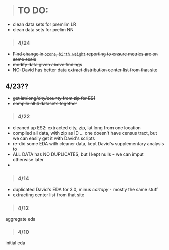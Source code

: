 
> # TO DO: 
- clean data sets for premlim LR
- clean data sets for prelim NN

> ### 4/24
- ~~Find change in `ozone`, `birth weight` reporting to ensure metrics are on same scale~~
- ~~modify data given above findings~~
- NO: David has better data ~~extract distribution center list from that site~~

## 4/23??
- ~~get lat/long/city/county from zip for ES1~~
- ~~compile all 4 datasets together~~

> ### 4/22
* cleaned up ES2: extracted city, zip, lat long from one location 
* compiled all data, with zip as ID ... one doesn't have census tract, but we can easily get it with David's scripts
* re-did some EDA with cleaner data, kept David's supplementary analysis to
* ALL DATA has NO DUPLICATES, but I kept nulls - we can imput otherwise later 
* 

> ### 4/14
* duplicated David's EDA for 3.0, minus _cartopy_ - mostly the same stuff
* extracting center list from that site 

> ### 4/12 
aggregate eda

> ### 4/10
initial eda

